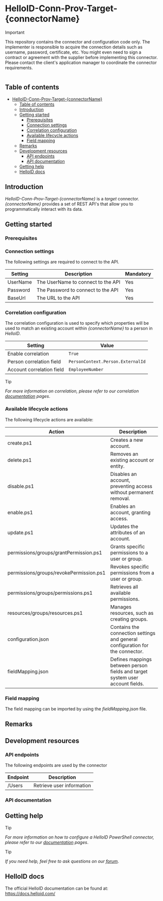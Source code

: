 # HelloID-Conn-Prov-Target-{connectorName}

> [!IMPORTANT]
> This repository contains the connector and configuration code only. The implementer is responsible to acquire the connection details such as username, password, certificate, etc. You might even need to sign a contract or agreement with the supplier before implementing this connector. Please contact the client's application manager to coordinate the connector requirements.

<p align="center">
  <img src="">
</p>

## Table of contents

- [HelloID-Conn-Prov-Target-{connectorName}](#helloid-conn-prov-target-connectorname)
  - [Table of contents](#table-of-contents)
  - [Introduction](#introduction)
  - [Getting started](#getting-started)
    - [Prerequisites](#prerequisites)
    - [Connection settings](#connection-settings)
    - [Correlation configuration](#correlation-configuration)
    - [Available lifecycle actions](#available-lifecycle-actions)
    - [Field mapping](#field-mapping)
  - [Remarks](#remarks)
  - [Development resources](#development-resources)
    - [API endpoints](#api-endpoints)
    - [API documentation](#api-documentation)
  - [Getting help](#getting-help)
  - [HelloID docs](#helloid-docs)

## Introduction

_HelloID-Conn-Prov-Target-{connectorName}_ is a _target_ connector. _{connectorName}_ provides a set of REST API's that allow you to programmatically interact with its data.

## Getting started

### Prerequisites

<!--
Describe the specific requirements that must be met before using this connector, such as the need for an agent, a certificate or IP whitelisting.

**Please ensure to list the requirements using bullet points for clarity.**

Example:

- **SSL Certificate**:<br>
  A valid SSL certificate must be installed on the server to ensure secure communication. The certificate should be trusted by a recognized Certificate Authority (CA) and must not be self-signed.
- **IP Whitelisting**:<br>
  The IP addresses used by the connector must be whitelisted on the target system's firewall to allow access. Ensure that the firewall rules are configured to permit incoming and outgoing connections from these IPs.
-->

### Connection settings

The following settings are required to connect to the API.

| Setting  | Description                        | Mandatory |
| -------- | ---------------------------------- | --------- |
| UserName | The UserName to connect to the API | Yes       |
| Password | The Password to connect to the API | Yes       |
| BaseUrl  | The URL to the API                 | Yes       |

### Correlation configuration

The correlation configuration is used to specify which properties will be used to match an existing account within _{connectorName}_ to a person in _HelloID_.

| Setting                   | Value                             |
| ------------------------- | --------------------------------- |
| Enable correlation        | `True`                            |
| Person correlation field  | `PersonContext.Person.ExternalId` |
| Account correlation field | `EmployeeNumber`                  |

> [!TIP]
> _For more information on correlation, please refer to our correlation [documentation](https://docs.helloid.com/en/provisioning/target-systems/powershell-v2-target-systems/correlation.html) pages_.

### Available lifecycle actions

The following lifecycle actions are available:

| Action                                  | Description                                                                                 |
| --------------------------------------- | ------------------------------------------------------------------------------------------- |
| create.ps1                              | Creates a new account.                                                                      |
| delete.ps1                              | Removes an existing account or entity.                                                     |
| disable.ps1                             | Disables an account, preventing access without permanent removal.                           |
| enable.ps1                              | Enables an account, granting access.                                                       |
| update.ps1                              | Updates the attributes of an account.                                                      |
| permissions/groups/grantPermission.ps1  | Grants specific permissions to a user or group.                                            |
| permissions/groups/revokePermission.ps1 | Revokes specific permissions from a user or group.                                         |
| permissions/groups/permissions.ps1      | Retrieves all available permissions.                                                       |
| resources/groups/resources.ps1          | Manages resources, such as creating groups.                                                |
| configuration.json                      | Contains the connection settings and general configuration for the connector.              |
| fieldMapping.json                       | Defines mappings between person fields and target system user account fields.              |

### Field mapping

The field mapping can be imported by using the _fieldMapping.json_ file.

## Remarks

<!--
Provide remarks on special aspects of the code or the internal workings of the connector.

**Please ensure to use `###` tags for H3 headings for each remark.**

Example:

### GET Account API Limitation
- **No GET Endpoint**: The API does not support a GET request to retrieve account details. You may need to use alternative methods or endpoints to access account information, such as using a POST request with appropriate parameters.

### Correlation Based on Email Address
- **Email Address Correlation**: The connector relies on email addresses to correlate and match records between systems. Ensure that email addresses are accurately maintained and consistent across systems to avoid issues with data synchronization and matching.
-->

## Development resources

### API endpoints

The following endpoints are used by the connector

| Endpoint | Description               |
| -------- | ------------------------- |
| /Users   | Retrieve user information |

### API documentation

<!-- If publicly available, provide the link to the API documentation  -->

## Getting help

> [!TIP]
> _For more information on how to configure a HelloID PowerShell connector, please refer to our [documentation](https://docs.helloid.com/en/provisioning/target-systems/powershell-v2-target-systems.html) pages_.

> [!TIP]
>  _If you need help, feel free to ask questions on our [forum](https://forum.helloid.com)_.

## HelloID docs

The official HelloID documentation can be found at: https://docs.helloid.com/
